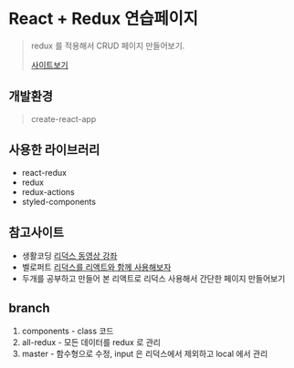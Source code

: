 # React + Redux 연습페이지
> redux 를 적용해서 CRUD 페이지 만들어보기.
>
> [사이트보기](https://seony-redux.netlify.com/)

## 개발환경
> create-react-app

## 사용한 라이브러리
* react-redux
* redux
* redux-actions
* styled-components

## 참고사이트
* 생활코딩 [리덕스 동영상 강좌](https://www.youtube.com/watch?v=Jr9i3Lgb5Qc&list=PLuHgQVnccGMB-iGMgONoRPArZfjRuRNVc)
* 벨로퍼트 [리덕스를 리액트와 함께 사용해보자](https://velog.io/@velopert/Redux-3-%EB%A6%AC%EB%8D%95%EC%8A%A4%EB%A5%BC-%EB%A6%AC%EC%95%A1%ED%8A%B8%EC%99%80-%ED%95%A8%EA%BB%98-%EC%82%AC%EC%9A%A9%ED%95%98%EA%B8%B0-nvjltahf5e)
* 두개를 공부하고 만들어 본 리액트로 리덕스 사용해서 간단한 페이지 만들어보기 

## branch

1. components - class 코드
2. all-redux - 모든 데이터를 redux 로 관리
3. master - 함수형으로 수정, input 은 리덕스에서 제외하고 local 에서 관리